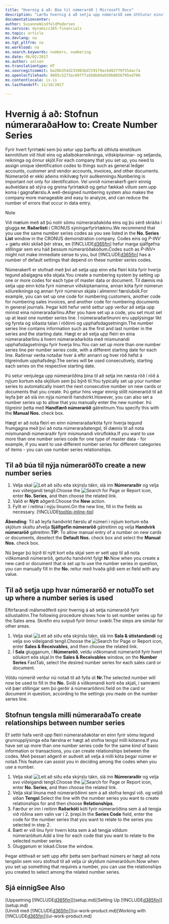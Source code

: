```yaml
---
title: "Hvernig á að: Búa til númeraröð | Microsoft Docs"
description: "Lærðu hvernig á að setja upp númeraröð sem úthlutar einstökum auðkenniskóðum til reikninga og skjala í Dynamics 365 Business edition."
documentationcenter: 
author: SusanneWindfeldPedersen
ms.service: dynamics365-financials
ms.topic: article
ms.devlang: na
ms.tgt_pltfrm: na
ms.workload: na
ms.search.keywords: numbers, numbering
ms.date: 06/02/2017
ms.author: solsen
ms.translationtype: HT
ms.sourcegitcommit: ba26b354d235981bd7291f9ac6402779f554ac7a
ms.openlocfilehash: 8605c5273ac69ff7a5b8b8dab59b0856795ed706
ms.contentlocale: is-is
ms.lasthandoff: 11/10/2017

---
```

# <a name="how-to-create-number-series"></a><span data-ttu-id="3eb68-103">Hvernig á að: Stofnun númeraraða</span><span class="sxs-lookup"><span data-stu-id="3eb68-103">How to: Create Number Series</span></span>
<span data-ttu-id="3eb68-104">Fyrir hvert fyrirtæki sem þú setur upp þarftu að úthluta einstökum kennitölum við hluti eins og aðalbókarreikninga, viðskiptavinar- og seljanda, reikninga og önnur skjöl.</span><span class="sxs-lookup"><span data-stu-id="3eb68-104">For each company that you set up, you need to assign unique identification codes to things such as general ledger accounts, customer and vendor accounts, invoices, and other documents.</span></span> <span data-ttu-id="3eb68-105">Númeraröð er ekki aðeins mikilvæg fyrir auðkenningu.</span><span class="sxs-lookup"><span data-stu-id="3eb68-105">Numbering is important not only for identification.</span></span> <span data-ttu-id="3eb68-106">Vel unnið númerakerfi gerir einnig auðveldara að stýra og greina fyrirtækið og getur fækkað villum sem upp koma í gagnafærslu.</span><span class="sxs-lookup"><span data-stu-id="3eb68-106">A well-designed numbering system also makes the company more manageable and easy to analyze, and can reduce the number of errors that occur in data entry.</span></span>

> [!NOTE]  
>   <span data-ttu-id="3eb68-107">Við mælum með að þú notir sömu númeraraðakóða eins og þú sérð skráða í glugga **nr. Raðarlisti** í CRONUS sýningarfyrirtækinu.</span><span class="sxs-lookup"><span data-stu-id="3eb68-107">We recommend that you use the same number series codes as you see listed in the **No. Series List** window in the CRONUS demonstration company.</span></span> <span data-ttu-id="3eb68-108">Codes eins og *P-INV +* gætu ekki skilað þér strax, en [!INCLUDE[d365fin](includes/d365fin_md.md)] hefur marga sjálfgefna stillingar sem eru háð þessum númeraröðakóðum.</span><span class="sxs-lookup"><span data-stu-id="3eb68-108">Codes such as *P-INV+* might not make immediate sense to you, but [!INCLUDE[d365fin](includes/d365fin_md.md)] has a number of default settings that depend on these number series codes.</span></span>

<span data-ttu-id="3eb68-109">Númerakerfi er stofnað með því að setja upp einn eða fleiri kóta fyrir hverja tegund aðalgagna eða skjala.</span><span class="sxs-lookup"><span data-stu-id="3eb68-109">You create a numbering system by setting up one or more codes for each type of master data or document.</span></span> <span data-ttu-id="3eb68-110">Til dæmis má setja upp einn kóta fyrir númerun viðskiptamanna, annan kóta fyrir númerun sölureikninga og annan fyrir númerun skjala í almennri færslubók.</span><span class="sxs-lookup"><span data-stu-id="3eb68-110">For example, you can set up one code for numbering customers, another code for numbering sales invoices, and another code for numbering documents in general journals.</span></span> <span data-ttu-id="3eb68-111">Þegar kóti hefur verið settur upp verður að setja upp minnst eina númeraraðarlínu.</span><span class="sxs-lookup"><span data-stu-id="3eb68-111">After you have set up a code, you set must set up at least one number series line.</span></span> <span data-ttu-id="3eb68-112">Í númeraraðarlínunni eru upplýsingar líkt og fyrsta og síðasta talan í röðinni og upphafsdagsetningin.</span><span class="sxs-lookup"><span data-stu-id="3eb68-112">The number series line contains information such as the first and last number in the series and the starting date.</span></span> <span data-ttu-id="3eb68-113">Hægt er að setja upp fleiri en eina númeraraðarlínu á hvern númeraraðarkóta með mismunandi upphafsdagsetningu fyrir hverja línu.</span><span class="sxs-lookup"><span data-stu-id="3eb68-113">You can set up more than one number series line per number series code, with a different starting date for each line.</span></span> <span data-ttu-id="3eb68-114">Raðirnar verða notaðar hver á eftir annarri og hver röð hefst á tilgreindum upphafsdegi.</span><span class="sxs-lookup"><span data-stu-id="3eb68-114">The series will be used consecutively, starting each series on the respective starting date.</span></span>

<span data-ttu-id="3eb68-115">Þú setur venjulega upp númeraröðina þína til að setja inn næsta röð í röð á nýjum kortum eða skjölum sem þú býrð til.</span><span class="sxs-lookup"><span data-stu-id="3eb68-115">You typically set up your number series to automatically insert the next consecutive number on new cards or documents that you create.</span></span> <span data-ttu-id="3eb68-116">Þú getur hins vegar einnig stillt númeraröð til að leyfa þér að slá inn nýja númerið handvirkt.</span><span class="sxs-lookup"><span data-stu-id="3eb68-116">However, you can also set a number series up to allow that you manually enter the new number.</span></span> <span data-ttu-id="3eb68-117">Þú tilgreinir þetta með **Handfærð númeraröð** gátreitnum.</span><span class="sxs-lookup"><span data-stu-id="3eb68-117">You specify this with the **Manual Nos.** check box.</span></span>

<span data-ttu-id="3eb68-118">Hægt er að nota fleiri en einn númeraraðarkóta fyrir hverja tegund frumgagna með því að nota númeraraðatengsl, til dæmis til að nota mismunandi númeraraðir fyrir mismunandi vöruflokka.</span><span class="sxs-lookup"><span data-stu-id="3eb68-118">If you want to use more than one number series code for one type of master data - for example, if you want to use different number series for different categories of items - you can use number series relationships.</span></span>

## <a name="to-create-a-new-number-series"></a><span data-ttu-id="3eb68-119">Til að búa til nýja númeraröð</span><span class="sxs-lookup"><span data-stu-id="3eb68-119">To create a new number series</span></span>
1. <span data-ttu-id="3eb68-120">Velja skal ![Leit að síðu eða skýrslu](media/ui-search/search_small.png "Leit að síðu eða skýrslu táknið") tákn, slá inn **Númeraraðir** og velja svo viðeigandi tengil.</span><span class="sxs-lookup"><span data-stu-id="3eb68-120">Choose the ![Search for Page or Report](media/ui-search/search_small.png "Search for Page or Report icon") icon, enter **No. Series**, and then choose the related link.</span></span>
2. <span data-ttu-id="3eb68-121">Valið er **Nýtt** aðgerð.</span><span class="sxs-lookup"><span data-stu-id="3eb68-121">Choose the **New** action.</span></span>
3. <span data-ttu-id="3eb68-122">Fyllt er í reitina í nýju línunni.</span><span class="sxs-lookup"><span data-stu-id="3eb68-122">On the new line, fill in the fields as necessary.</span></span> [!INCLUDE[tooltip-inline-tip](includes/tooltip-inline-tip_md.md)]

<span data-ttu-id="3eb68-123">**Ábending**: Til að leyfa handvirkt færslu af númeri í nýjum kortum eða skjölum skaltu afvelja **Sjálfgefin númeraröð** gátreitinn og velja **Handvirk númeraröð** gátreitinn.</span><span class="sxs-lookup"><span data-stu-id="3eb68-123">**TIP**: To allow manual entry of a number on new cards or documents, deselect the **Default Nos.** check box and select the **Manual Nos.** check box.</span></span>

<span data-ttu-id="3eb68-124">Nú þegar þú býrð til nýtt kort eða skjal sem er sett upp til að nota viðkomandi númeraröð, geturðu handvirkt fylgt **Nr.**</span><span class="sxs-lookup"><span data-stu-id="3eb68-124">Now when you create a new card or document that is set up to use the number series in question, you can manually fill in the **No.**</span></span> <span data-ttu-id="3eb68-125">reitur með hvaða gildi sem er.</span><span class="sxs-lookup"><span data-stu-id="3eb68-125">field with any value.</span></span>  

## <a name="to-set-up-where-a-number-series-is-used"></a><span data-ttu-id="3eb68-126">Til að setja upp hvar númeraröð er notuð</span><span class="sxs-lookup"><span data-stu-id="3eb68-126">To set up where a number series is used</span></span>
<span data-ttu-id="3eb68-127">Eftirfarandi málsmeðferð sýnir hvernig á að setja númeraröð fyrir sölustaðinn.</span><span class="sxs-lookup"><span data-stu-id="3eb68-127">The following procedure shows how to set number series up for the Sales area.</span></span> <span data-ttu-id="3eb68-128">Skrefin eru svipuð fyrir önnur svæði.</span><span class="sxs-lookup"><span data-stu-id="3eb68-128">The steps are similar for other areas.</span></span>
1. <span data-ttu-id="3eb68-129">Velja skal ![Leit að síðu eða skýrslu](media/ui-search/search_small.png "Leit að síðu eða skýrslu táknið") tákn, slá inn **Sala & útistandandi** og velja svo viðeigandi tengil.</span><span class="sxs-lookup"><span data-stu-id="3eb68-129">Choose the ![Search for Page or Report](media/ui-search/search_small.png "Search for Page or Report icon") icon, enter **Sales & Receivables**, and then choose the related link.</span></span>
2. <span data-ttu-id="3eb68-130">Í **Sala** glugganum, í **Númeraröð**, veldu viðkomandi númeraröð fyrir hvert sölukort eða skjal.</span><span class="sxs-lookup"><span data-stu-id="3eb68-130">In the **Sales & Receivables** window, on the **Number Series** FastTab, select the desired number series for each sales card or document.</span></span>

<span data-ttu-id="3eb68-131">Völdu númerið verður nú notað til að fylla út **Nr.**</span><span class="sxs-lookup"><span data-stu-id="3eb68-131">The selected number will now be used to fill in the **No.**</span></span> <span data-ttu-id="3eb68-132">Sviði á viðkomandi korti eða skjali, í samræmi við þær stillingar sem þú gerðir á númeraröðinni.</span><span class="sxs-lookup"><span data-stu-id="3eb68-132">field on the card or document in question, according to the settings you made on the number series line.</span></span>

## <a name="to-create-relationships-between-number-series"></a><span data-ttu-id="3eb68-133">Stofnun tengsla milli númeraraða</span><span class="sxs-lookup"><span data-stu-id="3eb68-133">To create relationships between number series</span></span>
<span data-ttu-id="3eb68-134">Ef settir hafa verið upp fleiri númeraraðakótar en einn fyrir sömu tegund grunnupplýsinga eða færslna er hægt að stofna tengsl milli kótanna.</span><span class="sxs-lookup"><span data-stu-id="3eb68-134">If you have set up more than one number series code for the same kind of basic information or transactions, you can create relationships between the codes.</span></span> <span data-ttu-id="3eb68-135">Með þessari aðgerð er auðvelt að velja á milli kóta þegar númer er notað.</span><span class="sxs-lookup"><span data-stu-id="3eb68-135">This feature can assist you in deciding among the codes when you use a number.</span></span>

1. <span data-ttu-id="3eb68-136">Velja skal ![Leit að síðu eða skýrslu](media/ui-search/search_small.png "Leit að síðu eða skýrslu táknið") tákn, slá inn **Númeraraðir** og velja svo viðeigandi tengil.</span><span class="sxs-lookup"><span data-stu-id="3eb68-136">Choose the ![Search for Page or Report](media/ui-search/search_small.png "Search for Page or Report icon") icon, enter **No. Series**, and then choose the related link.</span></span>
2. <span data-ttu-id="3eb68-137">Velja skal línuna með númeraröðinni sem á að stofna tengsl við. og veljið síðan **Tengsl**.</span><span class="sxs-lookup"><span data-stu-id="3eb68-137">Select the line with the number series you want to create relationships for and then choose **Relationships**.</span></span>
3. <span data-ttu-id="3eb68-138">Færður er inn í reitinn **Raðarkóti** kóti fyrir númeraröðina sem á að tengja við röðina sem valin var í 2. þrepi.</span><span class="sxs-lookup"><span data-stu-id="3eb68-138">In the **Series Code** field, enter the code for the number series that you want to relate to the series you selected in step 2.</span></span>
4. <span data-ttu-id="3eb68-139">Bætt er við línu fyrir hvern kóta sem á að tengja völdum númeraröðum.</span><span class="sxs-lookup"><span data-stu-id="3eb68-139">Add a line for each code that you want to relate to the selected number series.</span></span>
5. <span data-ttu-id="3eb68-140">Glugganum er lokað.</span><span class="sxs-lookup"><span data-stu-id="3eb68-140">Close the window.</span></span>

<span data-ttu-id="3eb68-141">Þegar eitthvað er sett upp eftir þetta sem þarfnast númers er hægt að nota tengslin sem voru stofnuð til að velja úr skyldum númeraröðum.</span><span class="sxs-lookup"><span data-stu-id="3eb68-141">Now when you set up something that requires a number, you can use the relationships you created to select among the related number series.</span></span>

## <a name="see-also"></a><span data-ttu-id="3eb68-142">Sjá einnig</span><span class="sxs-lookup"><span data-stu-id="3eb68-142">See Also</span></span>
<span data-ttu-id="3eb68-143">[Uppsetning [!INCLUDE[d365fin](includes/d365fin_md.md)]](setup.md)</span><span class="sxs-lookup"><span data-stu-id="3eb68-143">[Setting Up [!INCLUDE[d365fin](includes/d365fin_md.md)]](setup.md)</span></span>  
<span data-ttu-id="3eb68-144">[Unnið með [!INCLUDE[d365fin](includes/d365fin_md.md)]](ui-work-product.md)</span><span class="sxs-lookup"><span data-stu-id="3eb68-144">[Working with [!INCLUDE[d365fin](includes/d365fin_md.md)]](ui-work-product.md)</span></span>  

